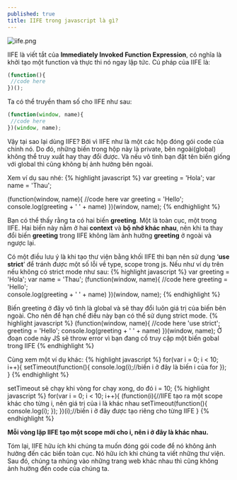```yaml
---
published: true
title: IIFE trong javascript là gì?
---
```

![iife.png]({{site.cdn_img_raw}}/_posts/iife.png)

IIFE là viết tắt của **Immediately Invoked Function Expression**, có nghĩa là khởi tạo một function và thực thi nó ngay lập tức.
Cú pháp của IIFE là:
```javascript
(function(){
 //code here
})();
```

Ta có thể truyền tham số cho IIFE như sau:
```javascript
(function(window, name){
 //code here
})(window, name);
```

Vậy tại sao lại dùng IIFE? Bởi vì IIFE như là một các hộp đóng gói code của chính nó. Do đó, những biến trong hộp này là private, bên ngoài(global) không thể truy xuất hay thay đổi được. Và nếu vô tình bạn đặt tên biến giống với global thì cũng không bị ảnh hưởng bên ngoài. 

Xem ví dụ sau nhé:
{% highlight javascript %}
var greeting = 'Hola';
var name = 'Thau';

(function(window, name){
//code here
var greeting = 'Hello';
console.log(greeting + ' ' + name)
})(window, name);
{% endhighlight %}

Bạn có thể thấy rằng ta có hai biến **greeting**. Một là toàn cục, một trong IIFE. Hai biến này nằm ở hai **context** và **bộ nhớ khác nhau**, nên khi ta thay đổi biến **greeting** trong IIFE không làm ảnh hưởng **greeting** ở ngoài và ngược lại.

Có một điều lưu ý là khi tạo thư viện bằng khối IIFE thì bạn nên sử dụng ‘**use strict**’ để tránh được một số lỗi về type, scope trong js. Nếu như ví dụ trên nếu không có strict mode như sau:
{% highlight javascript %}
var greeting = 'Hola'; 
var name = 'Thau'; 
(function(window, name){ //code here 
 greeting = 'Hello';       
console.log(greeting + ' ' + name) 
})(window, name);
{% endhighlight %}

Biến greeting ở đây vô tình là global và sẽ thay đổi luôn giá trị của biến bên ngoài. Cho nên để hạn chế điều này bạn có thể sử dụng strict mode.
{% highlight javascript %}
(function(window, name){ //code here 
'use strict';
 greeting = 'Hello'; 
console.log(greeting + ' ' + name) 
})(window, name);
Ở đoạn code này JS sẽ throw error vì bạn đang cố truy cập một biến gobal trong IIFE
{% endhighlight %}

Cùng xem một ví dụ khác:
{% highlight javascript %}
for(var i = 0; i < 10; i++){
setTimeout(function(){
console.log(i);//biến i ở đây là biến i của for
});
}
{% endhighlight %}

setTimeout sẽ chạy khi vòng for chạy xong, do đó i = 10;
{% highlight javascript %}
for(var i = 0; i < 10; i++){
(function(i){//IIFE tạo ra một scope khác cho từng i, nên giá trị của i là khác nhau
setTimeout(function(){
console.log(i);
});
})(i);//biến i ở đây được tạo riêng cho từng IIFE 
}
{% endhighlight %}

**Mỗi vòng lặp IIFE tạo một scope mới cho i, nên i ở đây là khác nhau.**

Tóm lại, IIFE hữu ích khi chúng ta muốn đóng gói code để nó không ảnh hưởng đến các biến toàn cục. Nó hữu ích khi chúng ta viết những thư viện. Sau đó, chúng ta nhúng vào những trang web khác nhau thì cũng không ảnh hưởng đến code của chúng ta.


